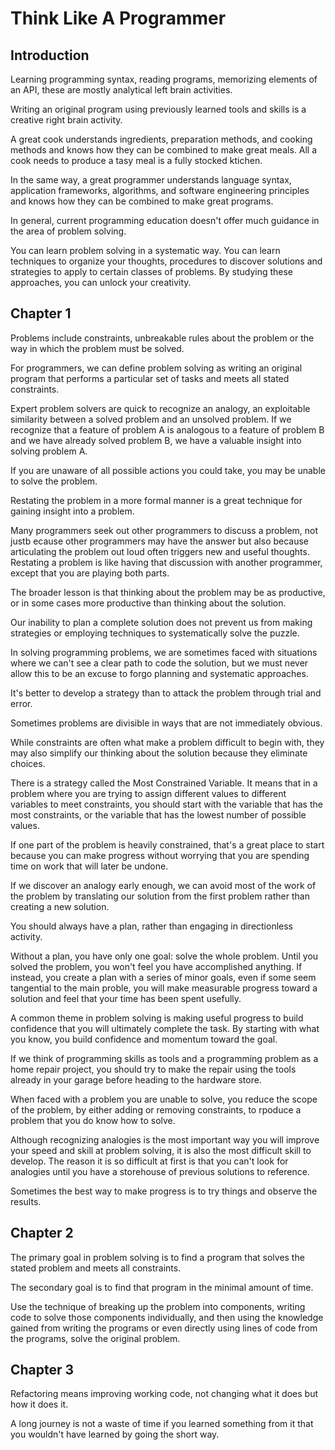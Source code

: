 # Think Like A Programmer

## Introduction

Learning programming syntax, reading programs, memorizing elements of an API, these are mostly analytical left brain activities.

Writing an original program using previously learned tools and skills is a creative right brain activity.

A great cook understands ingredients, preparation methods, and cooking methods and knows how they can be combined to make great meals. All a cook needs to produce a tasy meal is a fully stocked ktichen.

In the same way, a great programmer understands language syntax, application frameworks, algorithms, and software engineering principles and knows how they can be combined to make great programs.

In general, current programming education doesn't offer much guidance in the area of problem solving.

You can learn problem solving in a systematic way. You can learn techniques to organize your thoughts, procedures to discover solutions and strategies to apply to certain classes of problems. By studying these approaches, you can unlock your creativity.

## Chapter 1

Problems include constraints, unbreakable rules about the problem or the way in which the problem must be solved.

For programmers, we can define problem solving as writing an original program that performs a particular set of tasks and meets all stated constraints.

Expert problem solvers are quick to recognize an analogy, an exploitable similarity between a solved problem and an unsolved problem. If we recognize that a feature of problem A is analogous to a feature of problem B and we have already solved problem B, we have a valuable insight into solving problem A.

If you are unaware of all possible actions you could take, you may be unable to solve the problem.

Restating the problem in a more formal manner is a great technique for gaining insight into a problem.

Many programmers seek out other programmers to discuss a problem, not justb ecause other programmers may have the answer but also because articulating the problem out loud often triggers new and useful thoughts. Restating a problem is like having that discussion with another programmer, except that you are playing both parts.

The broader lesson is that thinking about the problem may be as productive, or in some cases more productive than thinking about the solution.

Our inability to plan a complete solution does not prevent us from making strategies or employing techniques to systematically solve the puzzle.

In solving programming problems, we are sometimes faced with situations where we can't see a clear path to code the solution, but we must never allow this to be an excuse to forgo planning and systematic approaches.

It's better to develop a strategy than to attack the problem through trial and error.

Sometimes problems are divisible in ways that are not immediately obvious.

While constraints are often what make a problem difficult to begin with, they may also simplify our thinking about the solution because they eliminate choices.

There is a strategy called the Most Constrained Variable. It means that in a problem where you are trying to assign different values to different variables to meet constraints, you should start with the variable that has the most constraints, or the variable that has the lowest number of possible values.

If one part of the problem is heavily constrained, that's a great place to start because you can make progress without worrying that you are spending time on work that will later be undone.

If we discover an analogy early enough, we can avoid most of the work of the problem by translating our solution from the first problem rather than creating a new solution.

You should always have a plan, rather than engaging in directionless activity.

Without a plan, you have only one goal: solve the whole problem. Until you solved the problem, you won't feel you have accomplished anything. If instead, you create a plan with a series of minor goals, even if some seem tangential to the main proble, you will make measurable progress toward a solution and feel that your time has been spent usefully. 

A common theme in problem solving is making useful progress to build confidence that you will ultimately complete the task. By starting with what you know, you build confidence and momentum toward the goal.

If we think of programming skills as tools and a programming problem as a home repair project, you should try to make the repair using the tools already in your garage before heading to the hardware store.

When faced with a problem you are unable to solve, you reduce the scope of the problem, by either adding or removing constraints, to rpoduce a problem that you do know how to solve.

Although recognizing analogies is the most important way you will improve your speed and skill at problem solving, it is also the most difficult skill to develop. The reason it is so difficult at first is that you can't look for analogies until you have a storehouse of previous solutions to reference.

Sometimes the best way to make progress is to try things and observe the results.

## Chapter 2

The primary goal in problem solving is to find a program that solves the stated problem and meets all constraints.

The secondary goal is to find that program in the minimal amount of time.

Use the technique of breaking up the problem into components, writing code to solve those components individually, and then using the knowledge gained from writing the programs or even directly using lines of code from the programs, solve the original problem.

## Chapter 3

Refactoring means improving working code, not changing what it does but how it does it.

A long journey is not a waste of time if you learned something from it that you wouldn't have learned by going the short way.

